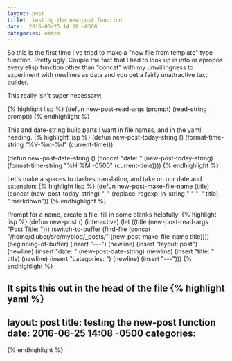 ```yaml
---
layout: post
title:  testing the new-post function
date:  2016-06-25 14:08 -0500
categories: emacs
---
```


So this is the first time I've tried to make a "new file from template" type function.
Pretty ugly. Couple the fact that I had to look up in info or apropos every elisp
function other than "concat" with my unwillingness to experiment with
newlines as data and you get a fairly unattractive text builder.

This really isn't super necessary:

{% highlight lisp %}
(defun new-post-read-args (prompt)
  (read-string prompt))
{% endhighlight %}

This and date-string build parts I want in file names, and in the yaml heading.
{% highlight lisp %}
(defun new-post-today-string ()
   (format-time-string "%Y-%m-%d" (current-time)))

(defun new-post-date-string ()
  (concat "date: "
	  (new-post-today-string)
	  (format-time-string "%H:%M -0500" (current-time))))
{% endhighlight %}

Let's make a spaces to dashes translation, and take on our date and extension:
{% highlight lisp %}
(defun new-post-make-file-name (title)
  (concat
   (new-post-today-string)
   "-"
   (replace-regexp-in-string " " "-" title)
   ".markdown"))
{% endhighlight %}

Prompt for a name, create a file, fill in some blanks helpfully:
{% highlight lisp %}
(defun new-post ()
  (interactive)
  (let ((title (new-post-read-args "Post Title: ")))
  (switch-to-buffer
   (find-file
    (concat "/home/djuber/src/myblog/_posts/"
	    (new-post-make-file-name title))))
  (beginning-of-buffer)
  (insert "---")
  (newline)
  (insert "layout: post")
  (newline)
  (insert "date: " (new-post-date-string) 
  (newline)
  (insert "title: " title)
  (newline)
  (insert   "categories: ")
  (newline)
  (insert "---")))
{% endhighlight %}


It spits this out in the head of the file
{% highlight yaml %}
---
layout: post
title:  testing the new-post function
date:  2016-06-25 14:08 -0500
categories: 
---
{% endhighlight %}